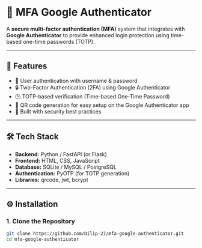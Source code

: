 # 🔐 MFA Google Authenticator

A **secure multi-factor authentication (MFA)** system that integrates with **Google Authenticator** to provide enhanced login protection using time-based one-time passwords (TOTP).

---

## 🚀 Features
- 🔑 User authentication with username & password  
- 🔒 Two-Factor Authentication (2FA) using Google Authenticator  
- 🕒 TOTP-based verification (Time-based One-Time Password)  
- 📧 QR code generation for easy setup on the Google Authenticator app  
- 🧩 Built with security best practices  

---

## 🛠️ Tech Stack
- **Backend:** Python / FastAPI (or Flask)  
- **Frontend:** HTML, CSS, JavaScript 
- **Database:** SQLite / MySQL / PostgreSQL  
- **Authentication:** PyOTP (for TOTP generation)  
- **Libraries:** qrcode, jwt, bcrypt  

---

## ⚙️ Installation

### 1. Clone the Repository
```bash
git clone https://github.com/Dilip-27/mfa-google-authenticator.git
cd mfa-google-authenticator
